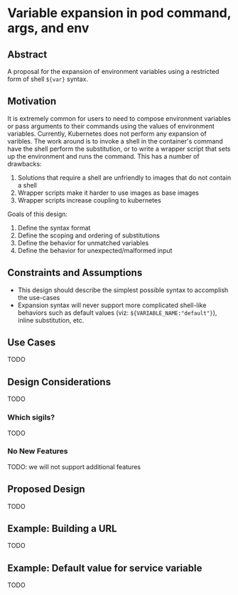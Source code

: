 # Variable expansion in pod command, args, and env

## Abstract

A proposal for the expansion of environment variables using a restricted form of shell `${var}`
syntax.

## Motivation

It is extremely common for users to need to compose environment variables or pass arguments to
their commands using the values of environment variables.  Currently, Kubernetes does not perform
any expansion of varibles.  The work around is to invoke a shell in the container's command have the
shell perform the substitution, or to write a wrapper script that sets up the environment and runs
the command.  This has a number of drawbacks:

1.  Solutions that require a shell are unfriendly to images that do not contain a shell
2.  Wrapper scripts make it harder to use images as base images
3.  Wrapper scripts increase coupling to kubernetes

Goals of this design:

1.  Define the syntax format
2.  Define the scoping and ordering of substitutions
3.  Define the behavior for unmatched variables
4.  Define the behavior for unexpected/malformed input

## Constraints and Assumptions

*  This design should describe the simplest possible syntax to accomplish the use-cases
*  Expansion syntax will never support more complicated shell-like behaviors such as default values
   (viz: `${VARIABLE_NAME:"default"}`), inline substitution, etc.

## Use Cases

TODO

## Design Considerations

TODO

### Which sigils?

TODO

### No New Features

TODO: we will not support additional features

## Proposed Design

TODO

## Example: Building a URL

TODO

## Example: Default value for service variable

TODO
